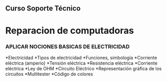 ## **Curso Soporte Técnico**

# **Reparacion de computadoras**

### **APLICAR NOCIONES BASICAS DE ELECTRICIDAD**

*Electricidad
*Tipos de electricidad
*Funciones, simbología 
*Corriente eléctrica (amperio) 
*Tensión eléctrica
*Resistencia eléctrica
*Corriente eléctrica
*Ley de OHM
*Circuito Eléctrico
*Representación gráfica de los circuitos
*Multitester
*Código de colores 
